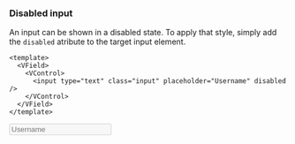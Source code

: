 ### Disabled input

An input can be shown in a disabled state. To apply that style,
simply add the `disabled` atribute to the target input element.

<!--code-->

```vue
<template>
  <VField>
    <VControl>
      <input type="text" class="input" placeholder="Username" disabled />
    </VControl>
  </VField>
</template>
```

<!--/code-->

<!--example-->

<VField>
  <VControl>
    <input
        type="text"
        class="input"
        placeholder="Username"
        disabled
      />
  </VControl>
</VField>

<!--/example-->
